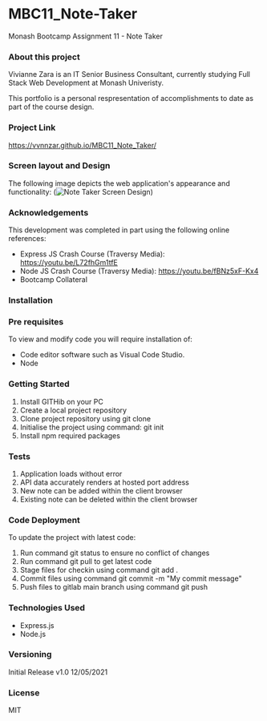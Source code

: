 # MBC11_Note-Taker

Monash Bootcamp Assignment 11 - Note Taker

### About this project

Vivianne Zara is an IT Senior Business Consultant, currently studying Full Stack Web Development at Monash Univeristy.

This portfolio is a personal respresentation of accomplishments to date as part of the course design.

### Project Link

https://vvnnzar.github.io/MBC11_Note_Taker/

### Screen layout and Design

The following image depicts the web application's appearance and functionality:
(![Note Taker Screen Design](https://github.com/vvnnzar/MBC11_Note_Taker/blob/main/public/assets/screen%20design/11-express-homework-demo-01.png))

### Acknowledgements

This development was completed in part using the following online references:

- Express JS Crash Course (Traversy Media): https://youtu.be/L72fhGm1tfE
- Node JS Crash Course (Traversy Media): https://youtu.be/fBNz5xF-Kx4
- Bootcamp Collateral

### Installation

### Pre requisites

To view and modify code you will require installation of:

- Code editor software such as Visual Code Studio.
- Node

### Getting Started

1. Install GITHib on your PC
2. Create a local project repository
3. Clone project repository using git clone
4. Initialise the project using command: git init
5. Install npm required packages

### Tests

1. Application loads without error
2. API data accurately renders at hosted port address
3. New note can be added within the client browser
4. Existing note can be deleted within the client browser

### Code Deployment

To update the project with latest code:

1. Run command git status to ensure no conflict of changes
2. Run command git pull to get latest code
3. Stage files for checkin using command git add .
4. Commit files using command git commit -m "My commit message"
5. Push files to gitlab main branch using command git push

### Technologies Used

- Express.js
- Node.js

### Versioning

Initial Release v1.0 12/05/2021

### License

MIT
